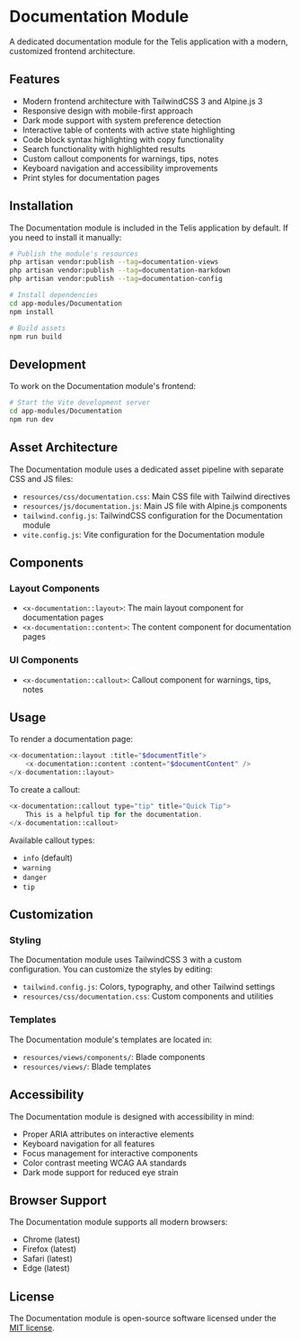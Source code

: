 # Documentation Module

A dedicated documentation module for the Telis application with a modern, customized frontend architecture.

## Features

- Modern frontend architecture with TailwindCSS 3 and Alpine.js 3
- Responsive design with mobile-first approach
- Dark mode support with system preference detection
- Interactive table of contents with active state highlighting
- Code block syntax highlighting with copy functionality
- Search functionality with highlighted results
- Custom callout components for warnings, tips, notes
- Keyboard navigation and accessibility improvements
- Print styles for documentation pages

## Installation

The Documentation module is included in the Telis application by default. If you need to install it manually:

```bash
# Publish the module's resources
php artisan vendor:publish --tag=documentation-views
php artisan vendor:publish --tag=documentation-markdown
php artisan vendor:publish --tag=documentation-config

# Install dependencies
cd app-modules/Documentation
npm install

# Build assets
npm run build
```

## Development

To work on the Documentation module's frontend:

```bash
# Start the Vite development server
cd app-modules/Documentation
npm run dev
```

## Asset Architecture

The Documentation module uses a dedicated asset pipeline with separate CSS and JS files:

- `resources/css/documentation.css`: Main CSS file with Tailwind directives
- `resources/js/documentation.js`: Main JS file with Alpine.js components
- `tailwind.config.js`: TailwindCSS configuration for the Documentation module
- `vite.config.js`: Vite configuration for the Documentation module

## Components

### Layout Components
- `<x-documentation::layout>`: The main layout component for documentation pages
- `<x-documentation::content>`: The content component for documentation pages

### UI Components
- `<x-documentation::callout>`: Callout component for warnings, tips, notes

## Usage

To render a documentation page:

```php
<x-documentation::layout :title="$documentTitle">
    <x-documentation::content :content="$documentContent" />
</x-documentation::layout>
```

To create a callout:

```php
<x-documentation::callout type="tip" title="Quick Tip">
    This is a helpful tip for the documentation.
</x-documentation::callout>
```

Available callout types:
- `info` (default)
- `warning`
- `danger`
- `tip`

## Customization

### Styling
The Documentation module uses TailwindCSS 3 with a custom configuration. You can customize the styles by editing:

- `tailwind.config.js`: Colors, typography, and other Tailwind settings
- `resources/css/documentation.css`: Custom components and utilities

### Templates
The Documentation module's templates are located in:

- `resources/views/components/`: Blade components
- `resources/views/`: Blade templates

## Accessibility

The Documentation module is designed with accessibility in mind:

- Proper ARIA attributes on interactive elements
- Keyboard navigation for all features
- Focus management for interactive components
- Color contrast meeting WCAG AA standards
- Dark mode support for reduced eye strain

## Browser Support

The Documentation module supports all modern browsers:

- Chrome (latest)
- Firefox (latest)
- Safari (latest)
- Edge (latest)

## License

The Documentation module is open-source software licensed under the [MIT license](https://opensource.org/licenses/MIT). 
